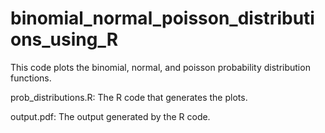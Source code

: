 # binomial_normal_poisson_distributions_using_R

This code plots the binomial, normal, and poisson probability distribution functions.

prob_distributions.R: The R code that generates the plots.

output.pdf: The output generated by the R code.
